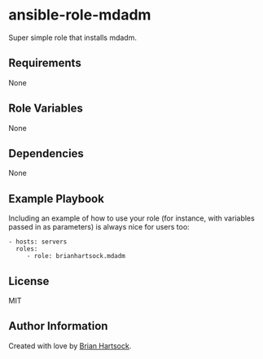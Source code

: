 ansible-role-mdadm
=========

Super simple role that installs mdadm.

Requirements
------------

None

Role Variables
--------------

None

Dependencies
------------

None

Example Playbook
----------------

Including an example of how to use your role (for instance, with variables passed in as parameters) is always nice for users too:

    - hosts: servers
      roles:
         - role: brianhartsock.mdadm

License
-------

MIT

Author Information
------------------

Created with love by [Brian Hartsock](http://blog.brianhartsock.com).
